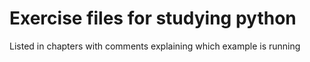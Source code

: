 # Exercise files for studying python

Listed in chapters with comments explaining which example is running

